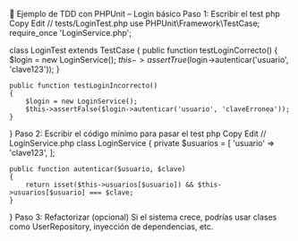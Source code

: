 🧪 Ejemplo de TDD con PHPUnit – Login básico
Paso 1: Escribir el test
php
Copy
Edit
// tests/LoginTest.php
use PHPUnit\Framework\TestCase;
require_once 'LoginService.php';

class LoginTest extends TestCase
{
    public function testLoginCorrecto()
    {
        $login = new LoginService();
        $this->assertTrue($login->autenticar('usuario', 'clave123'));
    }

    public function testLoginIncorrecto()
    {
        $login = new LoginService();
        $this->assertFalse($login->autenticar('usuario', 'claveErronea'));
    }
}
Paso 2: Escribir el código mínimo para pasar el test
php
Copy
Edit
// LoginService.php
class LoginService
{
    private $usuarios = [
        'usuario' => 'clave123',
    ];

    public function autenticar($usuario, $clave)
    {
        return isset($this->usuarios[$usuario]) && $this->usuarios[$usuario] === $clave;
    }
}
Paso 3: Refactorizar (opcional)
Si el sistema crece, podrías usar clases como UserRepository, inyección de dependencias, etc.
